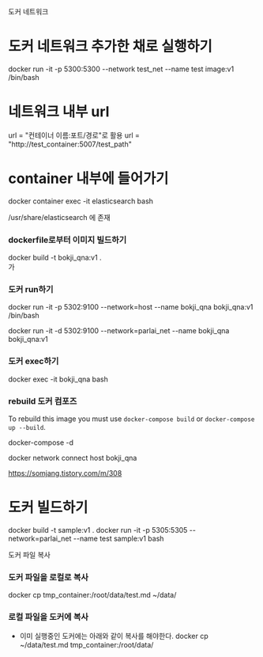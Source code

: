 도커 네트워크


# 도커 네트워크 추가한 채로 실행하기
docker run -it -p 5300:5300 --network test_net --name test image:v1 /bin/bash

# 네트워크 내부 url
url = "컨테이너 이름:포트/경로"로 활용
url = "http://test_container:5007/test_path"

# container 내부에 들어가기


docker container exec -it elasticsearch bash


/usr/share/elasticsearch 에 존재



### dockerfile로부터 이미지 빌드하기
 docker build -t bokji_qna:v1 .         
가
### 도커 run하기
docker run -it -p 5302:9100 --network=host --name bokji_qna bokji_qna:v1 /bin/bash

docker run -it -d 5302:9100 --network=parlai_net --name bokji_qna bokji_qna:v1

### 도커 exec하기
docker exec -it bokji_qna bash

### rebuild 도커 컴포즈
 To rebuild this image you must use `docker-compose build` or `docker-compose up --build`.

docker-compose -d

docker network connect host bokji_qna


https://somjang.tistory.com/m/308


# 도커 빌드하기
docker build -t sample:v1 .
docker run -it -p 5305:5305 --network=parlai_net --name test sample:v1 bash

도커 파일 복사

### 도커 파일을 로컬로 복사
docker cp tmp_container:/root/data/test.md ~/data/

### 로컬 파일을 도커에 복사
- 이미 실행중인 도커에는 아래와 같이 복사를 해야한다.
docker cp ~/data/test.md tmp_container:/root/data/
